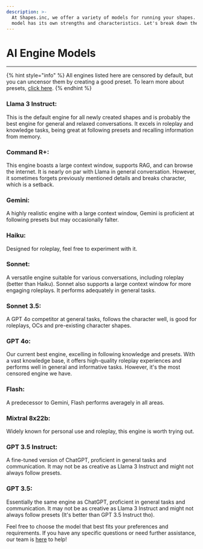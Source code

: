 ```yaml
---
description: >-
  At Shapes.inc, we offer a variety of models for running your shapes. Each
  model has its own strengths and characteristics. Let's break down the options:
---
```


# AI Engine Models

***

{% hint style="info" %}
All engines listed here are censored by default, but you can uncensor them by creating a good preset. To learn more about presets, [click here](https://wiki.shapes.inc/shape-essentials/presets).
{% endhint %}

### Llama 3 Instruct:

This is the default engine for all newly created shapes and is probably the best engine for general and relaxed conversations. It excels in roleplay and knowledge tasks, being great at following presets and recalling information from memory.

### Command R+:

This engine boasts a large context window, supports RAG, and can browse the internet. It is nearly on par with Llama in general conversation. However, it sometimes forgets previously mentioned details and breaks character, which is a setback.

### Gemini:

A highly realistic engine with a large context window, Gemini is proficient at following presets but may occasionally falter.

### Haiku:

Designed for roleplay, feel free to experiment with it.

### Sonnet:

A versatile engine suitable for various conversations, including roleplay (better than Haiku). Sonnet also supports a large context window for more engaging roleplays. It performs adequately in general tasks.

### Sonnet 3.5:

A GPT 4o competitor at general tasks, follows the character well, is good for roleplays, OCs and pre-existing character shapes.

### GPT 4o:

Our current best engine, excelling in following knowledge and presets. With a vast knowledge base, it offers high-quality roleplay experiences and performs well in general and informative tasks. However, it's the most censored engine we have.

### Flash:

A predecessor to Gemini, Flash performs averagely in all areas.

### Mixtral 8x22b:

Widely known for personal use and roleplay, this engine is worth trying out.

### GPT 3.5 Instruct:

A fine-tuned version of ChatGPT, proficient in general tasks and communication. It may not be as creative as Llama 3 Instruct and might not always follow presets.

### GPT 3.5:

Essentially the same engine as ChatGPT, proficient in general tasks and communication. It may not be as creative as Llama 3 Instruct and might not always follow presets (It's better than GPT 3.5 Instruct tho).

Feel free to choose the model that best fits your preferences and requirements. If you have any specific questions or need further assistance, our team is [here](https://discord.gg/shapes) to help!
